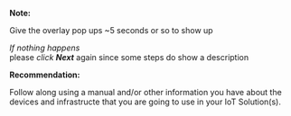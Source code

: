 **Note:**  

Give the overlay pop ups ~5 seconds or so to show up  

_If nothing happens_  
    please _click **Next**_ again since some steps do show a description  
    
**Recommendation:**  

Follow along using a manual and/or other information you have about the devices and infrastructe that you are going to use in your IoT Solution(s).  

